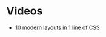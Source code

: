 # Videos

- [10 modern layouts in 1 line of CSS](https://www.youtube.com/watch?v=qm0IfG1GyZU&list=WL&index=4&ab_channel=GoogleChromeDevelopers)

